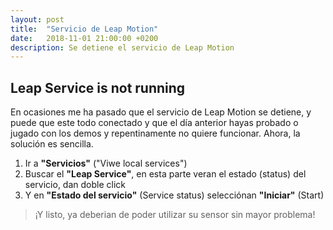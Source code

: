 ```yaml
---
layout: post
title:  "Servicio de Leap Motion"
date:   2018-11-01 21:00:00 +0200
description: Se detiene el servicio de Leap Motion
---
```


## Leap Service is not running
En ocasiones me ha pasado que el servicio de Leap Motion se detiene, y puede que este todo conectado y que el día anterior hayas probado o jugado con los demos y repentinamente no quiere funcionar.
Ahora, la solución es sencilla.
1. Ir a **"Servicios"** ("Viwe local services")
2. Buscar el **"Leap Service"**, en esta parte veran el estado (status) del servicio, dan doble click
3. Y en **"Estado del servicio"** (Service status) selecciónan **"Iniciar"** (Start)

> ¡Y listo, ya deberian de poder utilizar su sensor sin mayor problema!
